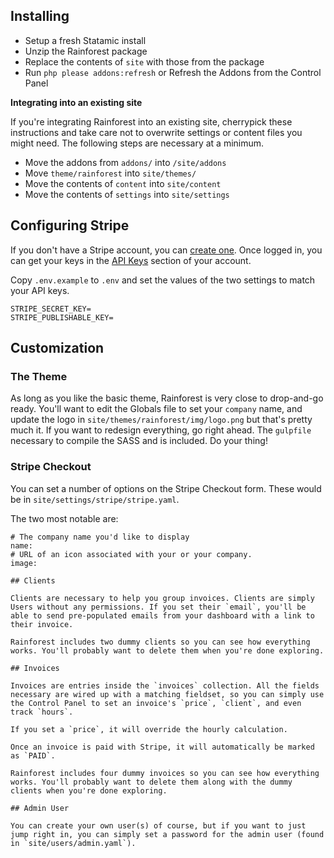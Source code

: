 ## Installing

- Setup a fresh Statamic install
- Unzip the Rainforest package
- Replace the contents of `site` with those from the package
- Run `php please addons:refresh` or Refresh the Addons from the Control Panel

**Integrating into an existing site**

If you're integrating Rainforest into an existing site, cherrypick these instructions and take care not to overwrite settings or content files you might need. The following steps are necessary at a minimum.

- Move the addons from `addons/` into `/site/addons`
- Move `theme/rainforest` into `site/themes/`
- Move the contents of `content` into `site/content`
- Move the contents of `settings` into `site/settings`

## Configuring Stripe

If you don't have a Stripe account, you can [create one](https://dashboard.stripe.com/register). Once logged in, you can get your keys in the [API Keys](https://dashboard.stripe.com/account/apikeys) section of your account.

Copy `.env.example` to `.env` and set the values of the two settings to match your API keys.

```
STRIPE_SECRET_KEY=
STRIPE_PUBLISHABLE_KEY=
```

## Customization


### The Theme
As long as you like the basic theme, Rainforest is very close to drop-and-go ready. You'll want to edit the Globals file to set your `company` name, and update the logo in `site/themes/rainforest/img/logo.png` but that's pretty much it. If you want to redesign everything, go right ahead. The `gulpfile` necessary to compile the SASS and is included. Do your thing!

### Stripe Checkout

You can set a number of options on the Stripe Checkout form. These would be in `site/settings/stripe/stripe.yaml`.

The two most notable are:

```
# The company name you'd like to display
name:
# URL of an icon associated with your or your company.
image:

## Clients

Clients are necessary to help you group invoices. Clients are simply Users without any permissions. If you set their `email`, you'll be able to send pre-populated emails from your dashboard with a link to their invoice.

Rainforest includes two dummy clients so you can see how everything works. You'll probably want to delete them when you're done exploring.

## Invoices

Invoices are entries inside the `invoices` collection. All the fields necessary are wired up with a matching fieldset, so you can simply use the Control Panel to set an invoice's `price`, `client`, and even track `hours`.

If you set a `price`, it will override the hourly calculation.

Once an invoice is paid with Stripe, it will automatically be marked as `PAID`.

Rainforest includes four dummy invoices so you can see how everything works. You'll probably want to delete them along with the dummy clients when you're done exploring.

## Admin User

You can create your own user(s) of course, but if you want to just jump right in, you can simply set a password for the admin user (found in `site/users/admin.yaml`).
